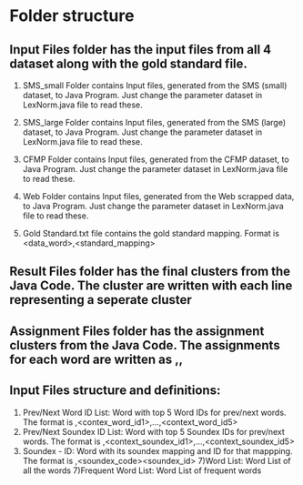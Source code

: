 # Folder structure

## Input Files folder has the input files from all 4 dataset along with the gold standard file.

1. SMS_small Folder contains Input files, generated from the SMS (small) dataset, to Java Program. Just change the parameter dataset in LexNorm.java file to read these.

2. SMS_large Folder contains Input files, generated from the SMS (large) dataset, to Java Program. Just change the parameter dataset in LexNorm.java file to read these.

3. CFMP Folder contains Input files, generated from the CFMP dataset, to Java Program. Just change the parameter dataset in LexNorm.java file to read these.

4. Web Folder contains Input files, generated from the Web scrapped data, to Java Program. Just change the parameter dataset in LexNorm.java file to read these.

5. Gold Standard.txt file contains the gold standard mapping. Format is <data_word>,<standard_mapping>

## Result Files folder has the final clusters from the Java Code. The cluster are written with each line representing a seperate cluster

## Assignment Files folder has the assignment clusters from the Java Code. The assignments for each word are written as <word>,<standard cluster ID>,<predicted cluster ID>
	

## Input Files structure and definitions:
1) Prev/Next Word ID List: Word with top 5 Word IDs for prev/next words. The format is <word>,<contex_word_id1>,...,<context_word_id5>
2) Prev/Next Soundex ID List: Word with top 5 Soundex IDs for prev/next words. The format is <word>,<context_soundex_id1>,...,<context_soundex_id5>
5) Soundex - ID: Word with its soundex mapping and ID for that mappping. The format is <word>,<soundex_code><soundex_id>
7)Word List: Word List of all the words
7)Frequent Word List: Word List of frequent words	
